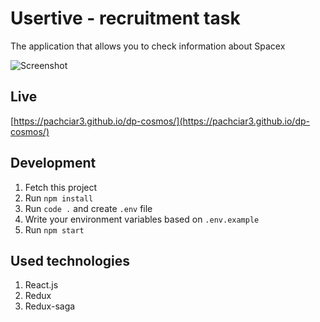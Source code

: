 # Usertive - recruitment task

The application that allows you to check information about Spacex

![Screenshot](https://imgur.com/oGKn6vv.png)

## Live

[https://pachciar3.github.io/dp-cosmos/](https://pachciar3.github.io/dp-cosmos/)

## Development

1. Fetch this project
2. Run `npm install`
3. Run `code .` and create `.env` file
4. Write your environment variables based on `.env.example`
5. Run `npm start`

## Used technologies

1. React.js
2. Redux
3. Redux-saga
